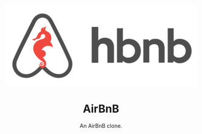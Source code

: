 <p align="center">
  <img src="https://github.com/Anteneh2121/AirBnB_clone/blob/main/Airbnb_logo/Airbnb.PNG" alt="AirBnB logo">
</p>

<h1 align="center">AirBnB</h1>
<p align="center">An AirBnB clone.</p>
